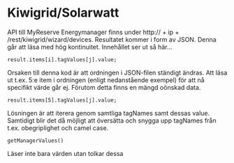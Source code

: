 # Kiwigrid/Solarwatt

API till MyReserve Energymanager finns under http:// + ip + /rest/kiwigrid/wizard/devices. Resultatet kommer i form av JSON. Denna går att läsa med hög kontinuitet. Innehållet ser ut så här...

```
result.items[i].tagValues[j].value;
```

Orsaken till denna kod är att ordningen i JSON-filen ständigt ändras. Att läsa ut t.ex. 5:e item i ordningen (enligt nedanstående exempel) för att nå specifikt värde går ej. Förutom detta finns en mängd oönskad data. 

```
result.items[5].tagValues[j].value;
```

Lösningen är att iterera genom samtliga tagNames samt dessas value. Samtidigt blir det då möjligt att översätta och snygga upp tagNames från  t.ex. obegriplighet och camel case.

```getManagerValues()```

Läser inte bara värden utan tolkar dessa 